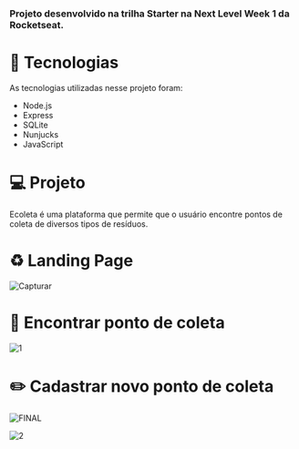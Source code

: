 ### Projeto desenvolvido na trilha Starter na Next Level Week 1 da Rocketseat.

# :rocket: Tecnologias  
As tecnologias utilizadas nesse projeto foram:

  * Node.js
  * Express 
  * SQLite
  * Nunjucks
  * JavaScript
  
# :computer: Projeto
Ecoleta é uma plataforma que permite que o usuário encontre pontos de coleta de diversos tipos de resíduos.

# :recycle: Landing Page

![Capturar](https://user-images.githubusercontent.com/66279549/89925816-542fe580-dbda-11ea-851e-10fd61e70a0a.JPG)


# :mag_right: Encontrar ponto de coleta

![1](https://user-images.githubusercontent.com/66279549/89925906-76c1fe80-dbda-11ea-9b95-b4c4dacc7418.JPG)


# :pencil2: Cadastrar novo ponto de coleta

![FINAL](https://user-images.githubusercontent.com/66279549/89925837-5bef8a00-dbda-11ea-868d-e15393f6fc88.JPG)

![2](https://user-images.githubusercontent.com/66279549/89925877-6d389680-dbda-11ea-8273-654970919165.JPG)
